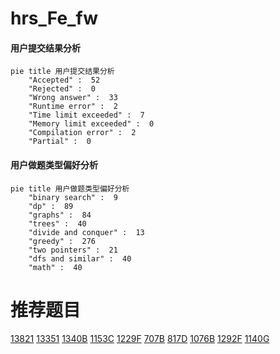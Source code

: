 # hrs_Fe_fw

<!-- tabs:start -->



#### **用户提交结果分析**

```mermaid
pie title 用户提交结果分析
    "Accepted" :  52
    "Rejected" :  0
    "Wrong answer" :  33
    "Runtime error" :  2
    "Time limit exceeded" :  7
    "Memory limit exceeded" :  0
    "Compilation error" :  2
    "Partial" :  0
```

#### **用户做题类型偏好分析**

```mermaid
pie title 用户做题类型偏好分析
    "binary search" :  9
    "dp" :  89
    "graphs" :  84
    "trees" :  40
    "divide and conquer" :  13
    "greedy" :  276
    "two pointers" :  21
    "dfs and similar" :  40
    "math" :  40
```



<!-- tabs:end -->
# 推荐题目
[13821](https://codeforces.com/contest/1382/problem/1)
[13351](https://codeforces.com/contest/1335/problem/1)
[1340B](https://codeforces.com/contest/1340/problem/B)
[1153C](https://codeforces.com/contest/1153/problem/C)
[1229F](https://codeforces.com/contest/1229/problem/F)
[707B](https://codeforces.com/contest/707/problem/B)
[817D](https://codeforces.com/contest/817/problem/D)
[1076B](https://codeforces.com/contest/1076/problem/B)
[1292F](https://codeforces.com/contest/1292/problem/F)
[1140G](https://codeforces.com/contest/1140/problem/G)
